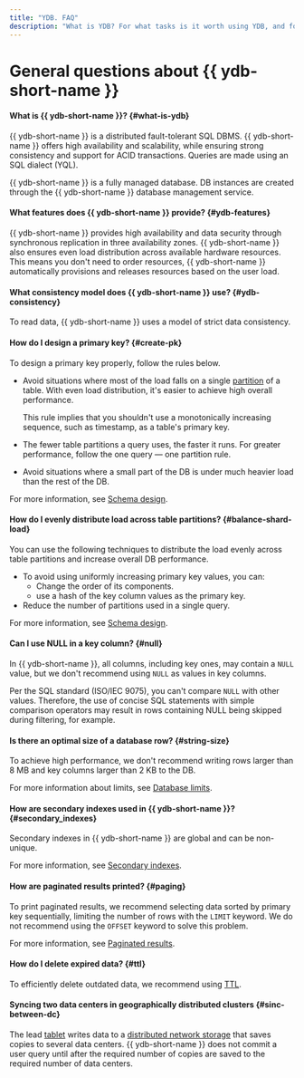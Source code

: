 ```yaml
---
title: "YDB. FAQ"
description: "What is YDB? For what tasks is it worth using YDB, and for which virtual machines with databases? What part of the management and maintenance of databases does YDB take on? Answers to these and other questions in this article."
---
```


# General questions about {{ ydb-short-name }}

#### What is {{ ydb-short-name }}? {#what-is-ydb}

{{ ydb-short-name }} is a distributed fault-tolerant SQL DBMS. {{ ydb-short-name }} offers high availability and scalability, while ensuring strong consistency and support for ACID transactions. Queries are made using an SQL dialect (YQL).

{{ ydb-short-name }} is a fully managed database. DB instances are created through the {{ ydb-short-name }} database management service.

#### What features does {{ ydb-short-name }} provide? {#ydb-features}

{{ ydb-short-name }} provides high availability and data security through synchronous replication in three availability zones. {{ ydb-short-name }} also ensures even load distribution across available hardware resources. This means you don't need to order resources, {{ ydb-short-name }}  automatically provisions and releases resources based on the user load.

#### What consistency model does {{ ydb-short-name }} use?  {#ydb-consistency}

To read data, {{ ydb-short-name }} uses a model of strict data consistency.

#### How do I design a primary key? {#create-pk}

To design a primary key properly, follow the rules below.

* Avoid situations where most of the load falls on a single [partition](../../concepts/datamodel/table.md#partitioning) of a table. With even load distribution, it's easier to achieve high overall performance.

  This rule implies that you shouldn't use a monotonically increasing sequence, such as timestamp, as a table's primary key.
* The fewer table partitions a query uses, the faster it runs. For greater performance, follow the one query — one partition rule.
* Avoid situations where a small part of the DB is under much heavier load than the rest of the DB.

For more information, see [Schema design](../../best_practices/schema_design.md).

#### How do I evenly distribute load across table partitions? {#balance-shard-load}

You can use the following techniques to distribute the load evenly across table partitions and increase overall DB performance.

* To avoid using uniformly increasing primary key values, you can:
   * Change the order of its components.
   * use a hash of the key column values as the primary key.
* Reduce the number of partitions used in a single query.

For more information, see [Schema design](../../best_practices/schema_design.md#balance-shard-load).

#### Can I use NULL in a key column? {#null}

In {{ ydb-short-name }}, all columns, including key ones, may contain a `NULL` value, but we don't recommend using `NULL` as values in key columns.

Per the SQL standard (ISO/IEC 9075), you can't compare `NULL` with other values. Therefore, the use of concise SQL statements with simple comparison operators may result in rows containing NULL being skipped during filtering, for example.

#### Is there an optimal size of a database row? {#string-size}

To achieve high performance, we don't recommend writing rows larger than 8 MB and key columns larger than 2 KB to the DB.

For more information about limits, see [Database limits](../../concepts/limits-ydb.md).

#### How are secondary indexes used in {{ ydb-short-name }}? {#secondary_indexes}

Secondary indexes in {{ ydb-short-name }} are global and can be non-unique.

For more information, see [Secondary indexes](../../concepts/secondary_indexes.md).

#### How are paginated results printed? {#paging}

To print paginated results, we recommend selecting data sorted by primary key sequentially, limiting the number of rows with the `LIMIT` keyword. We do not recommend using the `OFFSET` keyword to solve this problem.

For more information, see [Paginated results](../../best_practices/paging.md).

#### How do I delete expired data? {#ttl}

To efficiently delete outdated data, we recommend using [TTL](../../concepts/ttl.md).

#### Syncing two data centers in geographically distributed clusters {#sinc-between-dc}

The lead [tablet](../../concepts/cluster/common_scheme_ydb.md#tablets) writes data to a [distributed network storage](../../concepts/cluster/distributed_storage.md) that saves copies to several data centers. {{ ydb-short-name }} does not commit a user query until after the required number of copies are saved to the required number of data centers.
